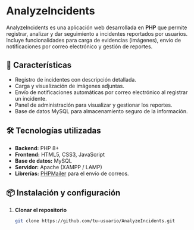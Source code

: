 # AnalyzeIncidents

AnalyzeIncidents es una aplicación web desarrollada en **PHP** que permite registrar, analizar y dar seguimiento a incidentes reportados por usuarios.  
Incluye funcionalidades para carga de evidencias (imágenes), envío de notificaciones por correo electrónico y gestión de reportes.

## 🚀 Características

- Registro de incidentes con descripción detallada.
- Carga y visualización de imágenes adjuntas.
- Envío de notificaciones automáticas por correo electrónico al registrar un incidente.
- Panel de administración para visualizar y gestionar los reportes.
- Base de datos MySQL para almacenamiento seguro de la información.

## 🛠 Tecnologías utilizadas

- **Backend:** PHP 8+
- **Frontend:** HTML5, CSS3, JavaScript
- **Base de datos:** MySQL
- **Servidor:** Apache (XAMPP / LAMP)
- **Librerías:** [PHPMailer](https://github.com/PHPMailer/PHPMailer) para el envío de correos.

## 📦 Instalación y configuración

1. **Clonar el repositorio**
   ```bash
   git clone https://github.com/tu-usuario/AnalyzeIncidents.git
